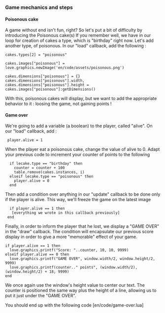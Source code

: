 ### Game mechanics and steps
#### Poisonous cake
A game without end isn't fun, right?
So let's put a bit of difficulty by introducing the Poisonous cake(s)
If you remember well, we have in our loop for creation of cakes a type, which is "birthday" right now.
Let's add another type, of poisonous.
In our "load" callback, add the following :
```
cakes.types[2] = "poisonous"
```

```
cakes.images["poisonous"] = love.graphics.newImage('en/code/assets/poisonous.png')
```

```
cakes.dimensions["poisonous"] = {}
cakes.dimensions["poisonous"].width, cakes.dimensions["poisonous"].height = cakes.images["poisonous"]:getDimensions()
```
With this, poisonous cakes will display, but we want to add the appropriate behavior to it : loosing the game, not gaining points !
#### Game over
We're going to add a variable (a boolean) to the player, called "alive". On our "load" callback, add :
 ```
  player.alive = 1
 ```
 When the player eat a poisonous cake, change the value of alive to 0. Adapt your previous code to increment your counter of points to the following
 ```
   if lecake.type == "birthday" then
     counter = counter + 100
     table.remove(cakes.instances, i)
   elseif lecake.type == "poisonous" then
     player.alive = 0
   end
 ```
 Then add a condition over anything in our "update" callback to be done only if the player is alive. This way, we'll freeze the game on the latest image
 ```
   if player.alive == 1 then
    [everything we wrote in this callback previously]
  end
 ```

 Finally, in order to inform the player that he lost, we display a "GAME OVER" in the "draw" callback. The condition will encapsulate our previous score display in order to give a more "memorable" effect of your game.
 ```
 if player.alive == 1 then
   love.graphics.printf("Score: "..counter, 10, 10, 9999)
 elseif player.alive == 0 then
   love.graphics.printf("GAME OVER", window.width/2, window.height/2, 9999)
   love.graphics.printf(counter.." points", (window.width/2), (window.height/2) + 18, 9999)
 end
 ```
 We once again use the window's height value to center our text.
 The counter is positioned the same way plus the height of a line, allowing us to put it just under the "GAME OVER".

You should end up with the following code
[en/code/game-over.lua]
